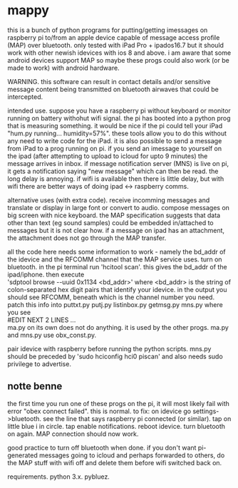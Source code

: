 # mappy

this is a bunch of python programs for putting/getting imessages on
raspberry pi to/from an apple device capable of message access profile 
(MAP) over bluetooth.  only tested with iPad Pro + ipados16.7 but it should
work with other newish idevices with ios 8 and above.  i am aware that
some android devices support MAP so maybe these progs could also work
(or be made to work) with android hardware.

WARNING. this software can result in contact details and/or sensitive
message content being transmitted on bluetooth airwaves that could be
intercepted.

intended use.
  suppose you have a raspberry pi without keyboard or monitor running
on battery withohut wifi signal.  the pi has booted into a python prog
that is measuring something.  it would be nice if the pi could tell your
iPad "hum.py running... humidity=57%".  these tools allow you to do this
without any need to write code for the iPad.  it is also possible to
send a message from iPad to a prog running on pi.  if you send an
imessage to yourself on the ipad (after attempting to upload to icloud
for upto 9 minutes) the message arrives in inbox.  if message notification
server (MNS) is live on pi, it gets a notification saying "new message"
which can then be read.  the long delay is annoying.  if wifi is available
then there is little delay, but with wifi there are better ways of doing
ipad <-> raspberry comms.

alternative uses (with extra code).
  receive incomming messages and translate or display in large font or
convert to audio.  compose messages on big screen with nice keyboard. 
the MAP specification suggests that data other than text (eg sound samples)
could be embedded in/attached to messages but it is not clear how.
if a message on ipad has an attachment, the attachment does not go through
the MAP transfer.

all the code here needs some information to work - namely the bd_addr
of the idevice and the RFCOMM channel that the MAP service uses.
turn on bluetooth.  in the pi terminal run 'hcitool scan'.  this gives the
bd_addr of the ipad/iphone.  then execute  
'sdptool browse --uuid 0x1134 <bd_addr>'
where <bd_addr> is the string of colon-separated hex digit pairs that
identify your idevice.  in the output you should see RFCOMM, beneath
which is the channel number you need.  patch this info into 
puttxt.py putj.py listinbox.py getmsg.py mns.py where you see  
#EDIT NEXT 2 LINES ...  
ma.py on its own does not do anything. it is used by the other progs.
ma.py and mns.py use obx_const.py.

pair idevice with raspberry before running the python scripts.
mns.py should be preceded by 'sudo hciconfig hci0 piscan' and also
needs sudo privilege to advertise.

## notte benne
the first time you run one of these progs on the pi, it will most
likely fail with error "obex connect failed".  this is normal.
to fix: on idevice go settings->bluetooth.  see the line that says
raspberry pi connected (or similar). tap on little blue i in circle.
tap enable notifications.  reboot idevice.  turn bluetooth on again.
MAP connection should now work.

good practice to turn off bluetooth when done.  if you don't want 
pi-generated messages going to icloud and perhaps forwarded to others,
do the MAP stuff with wifi off and delete them before wifi switched 
back on. 

requirements.
python 3.x.
pybluez.
